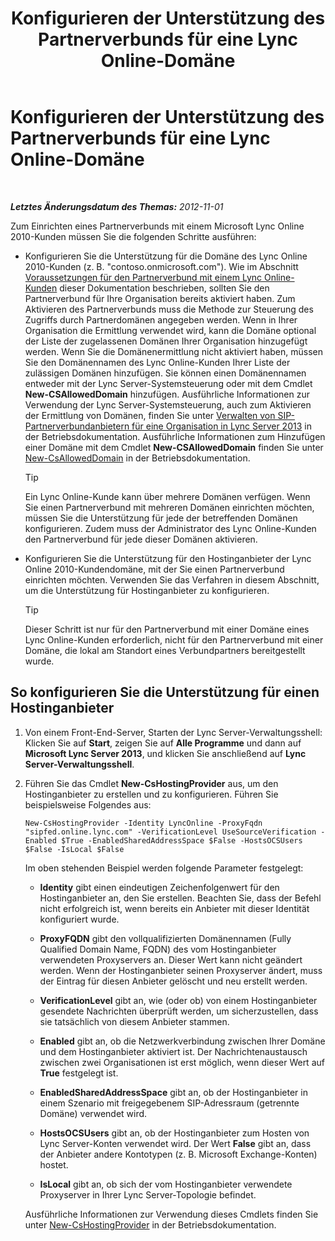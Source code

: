 ﻿---
title: Konfigurieren der Unterstützung des Partnerverbunds für eine Lync Online-Domäne
TOCTitle: Konfigurieren der Unterstützung des Partnerverbunds für eine Lync Online-Domäne
ms:assetid: 19d5d5be-cd7f-47b8-b6c5-651a3191def7
ms:mtpsurl: https://technet.microsoft.com/de-de/library/Hh202166(v=OCS.15)
ms:contentKeyID: 49293326
ms.date: 05/19/2016
mtps_version: v=OCS.15
ms.translationtype: HT
---

# Konfigurieren der Unterstützung des Partnerverbunds für eine Lync Online-Domäne

 

_**Letztes Änderungsdatum des Themas:** 2012-11-01_

Zum Einrichten eines Partnerverbunds mit einem Microsoft Lync Online 2010-Kunden müssen Sie die folgenden Schritte ausführen:

  - Konfigurieren Sie die Unterstützung für die Domäne des Lync Online 2010-Kunden (z. B. "contoso.onmicrosoft.com"). Wie im Abschnitt [Voraussetzungen für den Partnerverbund mit einem Lync Online-Kunden](lync-server-2013-prerequisites-for-federating-with-a-lync-online-customer.md) dieser Dokumentation beschrieben, sollten Sie den Partnerverbund für Ihre Organisation bereits aktiviert haben. Zum Aktivieren des Partnerverbunds muss die Methode zur Steuerung des Zugriffs durch Partnerdomänen angegeben werden. Wenn in Ihrer Organisation die Ermittlung verwendet wird, kann die Domäne optional der Liste der zugelassenen Domänen Ihrer Organisation hinzugefügt werden. Wenn Sie die Domänenermittlung nicht aktiviert haben, müssen Sie den Domänennamen des Lync Online-Kunden Ihrer Liste der zulässigen Domänen hinzufügen. Sie können einen Domänennamen entweder mit der Lync Server-Systemsteuerung oder mit dem Cmdlet **New-CSAllowedDomain** hinzufügen. Ausführliche Informationen zur Verwendung der Lync Server-Systemsteuerung, auch zum Aktivieren der Ermittlung von Domänen, finden Sie unter [Verwalten von SIP-Partnerverbundanbietern für eine Organisation in Lync Server 2013](lync-server-2013-manage-sip-federated-providers-for-your-organization.md) in der Betriebsdokumentation. Ausführliche Informationen zum Hinzufügen einer Domäne mit dem Cmdlet **New-CSAllowedDomain** finden Sie unter [New-CsAllowedDomain](new-csalloweddomain.md) in der Betriebsdokumentation.
    

    > [!TIP]
    > Ein Lync Online-Kunde kann über mehrere Domänen verfügen. Wenn Sie einen Partnerverbund mit mehreren Domänen einrichten möchten, müssen Sie die Unterstützung für jede der betreffenden Domänen konfigurieren. Zudem muss der Administrator des Lync Online-Kunden den Partnerverbund für jede dieser Domänen aktivieren.



  - Konfigurieren Sie die Unterstützung für den Hostinganbieter der Lync Online 2010-Kundendomäne, mit der Sie einen Partnerverbund einrichten möchten. Verwenden Sie das Verfahren in diesem Abschnitt, um die Unterstützung für Hostinganbieter zu konfigurieren.
    

    > [!TIP]
    > Dieser Schritt ist nur für den Partnerverbund mit einer Domäne eines Lync Online-Kunden erforderlich, nicht für den Partnerverbund mit einer Domäne, die lokal am Standort eines Verbundpartners bereitgestellt wurde.



## So konfigurieren Sie die Unterstützung für einen Hostinganbieter

1.  Von einem Front-End-Server, Starten der Lync Server-Verwaltungsshell: Klicken Sie auf **Start**, zeigen Sie auf **Alle Programme** und dann auf **Microsoft Lync Server 2013**, und klicken Sie anschließend auf **Lync Server-Verwaltungsshell**.

2.  Führen Sie das Cmdlet **New-CsHostingProvider** aus, um den Hostinganbieter zu erstellen und zu konfigurieren. Führen Sie beispielsweise Folgendes aus:
    
        New-CsHostingProvider -Identity LyncOnline -ProxyFqdn "sipfed.online.lync.com" -VerificationLevel UseSourceVerification -Enabled $True -EnabledSharedAddressSpace $False -HostsOCSUsers $False -IsLocal $False
    
    Im oben stehenden Beispiel werden folgende Parameter festgelegt:
    
      - **Identity** gibt einen eindeutigen Zeichenfolgenwert für den Hostinganbieter an, den Sie erstellen. Beachten Sie, dass der Befehl nicht erfolgreich ist, wenn bereits ein Anbieter mit dieser Identität konfiguriert wurde.
    
      - **ProxyFQDN** gibt den vollqualifizierten Domänennamen (Fully Qualified Domain Name, FQDN) des vom Hostinganbieter verwendeten Proxyservers an. Dieser Wert kann nicht geändert werden. Wenn der Hostinganbieter seinen Proxyserver ändert, muss der Eintrag für diesen Anbieter gelöscht und neu erstellt werden.
    
      - **VerificationLevel** gibt an, wie (oder ob) von einem Hostinganbieter gesendete Nachrichten überprüft werden, um sicherzustellen, dass sie tatsächlich von diesem Anbieter stammen.
    
      - **Enabled** gibt an, ob die Netzwerkverbindung zwischen Ihrer Domäne und dem Hostinganbieter aktiviert ist. Der Nachrichtenaustausch zwischen zwei Organisationen ist erst möglich, wenn dieser Wert auf **True** festgelegt ist.
    
      - **EnabledSharedAddressSpace** gibt an, ob der Hostinganbieter in einem Szenario mit freigegebenem SIP-Adressraum (getrennte Domäne) verwendet wird.
    
      - **HostsOCSUsers** gibt an, ob der Hostinganbieter zum Hosten von Lync Server-Konten verwendet wird. Der Wert **False** gibt an, dass der Anbieter andere Kontotypen (z. B. Microsoft Exchange-Konten) hostet.
    
      - **IsLocal** gibt an, ob sich der vom Hostinganbieter verwendete Proxyserver in Ihrer Lync Server-Topologie befindet.
    
    Ausführliche Informationen zur Verwendung dieses Cmdlets finden Sie unter [New-CsHostingProvider](new-cshostingprovider.md) in der Betriebsdokumentation.

